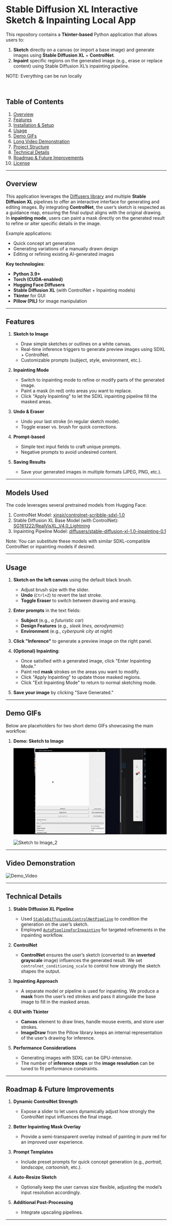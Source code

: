 # Stable Diffusion XL Interactive Sketch & Inpainting Local App

This repository contains a **Tkinter-based** Python application that allows users to:
1. **Sketch** directly on a canvas (or import a base image) and generate images using **Stable Diffusion XL** + **ControlNet**.
2. **Inpaint** specific regions on the generated image (e.g., erase or replace content) using Stable Diffusion XL’s inpainting pipeline.
   
NOTE: Everything can be run locally

<br>

## Table of Contents
1. [Overview](#overview)
2. [Features](#features)
3. [Installation & Setup](#installation--setup)
4. [Usage](#usage)
5. [Demo GIFs](#demo-gifs)
6. [Long Video Demonstration](#long-video-demonstration)
7. [Project Structure](#project-structure)
8. [Technical Details](#technical-details)
9. [Roadmap & Future Improvements](#roadmap--future-improvements)
10. [License](#license)

---

## Overview

This application leverages the [Diffusers library](https://github.com/huggingface/diffusers) and multiple **Stable Diffusion XL** pipelines to offer an interactive interface for generating and editing images. By integrating **ControlNet**, the user’s sketch is respected as a guidance map, ensuring the final output aligns with the original drawing. In **inpainting mode**, users can paint a mask directly on the generated result to refine or alter specific details in the image.

Example applications:
- Quick concept art generation
- Generating variations of a manually drawn design
- Editing or refining existing AI-generated images

**Key technologies**:
- **Python 3.9+**
- **Torch (CUDA-enabled)**
- **Hugging Face Diffusers**
- **Stable Diffusion XL** (with ControlNet + Inpainting models)
- **Tkinter** for GUI
- **Pillow (PIL)** for image manipulation

---

## Features

1. **Sketch to Image**  
   - Draw simple sketches or outlines on a white canvas.
   - Real-time inference triggers to generate preview images using SDXL + ControlNet.  
   - Customizable prompts (subject, style, environment, etc.).

2. **Inpainting Mode**  
   - Switch to inpainting mode to refine or modify parts of the generated image.
   - Paint a mask (in red) onto areas you want to replace.
   - Click "Apply Inpainting" to let the SDXL inpainting pipeline fill the masked areas.

3. **Undo & Eraser**  
   - Undo your last stroke (in regular sketch mode).
   - Toggle eraser vs. brush for quick corrections.

4. **Prompt-based**  
   - Simple text input fields to craft unique prompts.
   - Negative prompts to avoid undesired content.

5. **Saving Results**  
   - Save your generated images in multiple formats (JPEG, PNG, etc.).

---

## Models Used

The code leverages several pretrained models from Hugging Face:

  1. ControlNet Model: [xinsir/controlnet-scribble-sdxl-1.0](https://huggingface.co/xinsir/controlnet-scribble-sdxl-1.0)
  2. Stable Diffusion XL Base Model (with ControlNet): [SG161222/RealVisXL_V4.0_Lightning](https://huggingface.co/SG161222/RealVisXL_V4.0_Lightning)
  3. Inpainting Pipeline Model: [diffusers/stable-diffusion-xl-1.0-inpainting-0.1](https://huggingface.co/diffusers/stable-diffusion-xl-1.0-inpainting-0.1)
  
  Note: You can substitute these models with similar SDXL-compatible ControlNet or inpainting models if desired.

---

## Usage

1. **Sketch on the left canvas** using the default black brush.  
   - Adjust brush size with the slider.  
   - **Undo** (`Ctrl+Z`) to revert the last stroke.  
   - **Toggle Eraser** to switch between drawing and erasing.

2. **Enter prompts** in the text fields:  
   - **Subject** (e.g., *a futuristic car*)  
   - **Design Features** (e.g., *sleek lines, aerodynamic*)  
   - **Environment** (e.g., *cyberpunk city at night*)

3. **Click "Inference"** to generate a preview image on the right panel.

4. **(Optional) Inpainting**:  
   - Once satisfied with a generated image, click "Enter Inpainting Mode."  
   - Paint red **mask** strokes on the areas you want to modify.  
   - Click "Apply Inpainting" to update those masked regions.  
   - Click "Exit Inpainting Mode" to return to normal sketching mode.

5. **Save your image** by clicking "Save Generated."

---

## Demo GIFs

Below are placeholders for two short demo GIFs showcasing the main workflow:

1. **Demo: Sketch to Image**  

   ![Sketch to Image](docs/demo.gif)
 
   ![Sketch to Image_2](docs/demo2.gif)

---

## Video Demonstration

  ![Demo_Video]([https://vimeo.com/1071282422?share=copy](https://vimeo.com/manage/videos/1071282422))

---

## Technical Details

1. **Stable Diffusion XL Pipeline**  
   - Used [`StableDiffusionXLControlNetPipeline`](https://huggingface.co/docs/diffusers/api/pipelines/controlnet#diffusers.StableDiffusionXLControlNetPipeline) to condition the generation on the user’s sketch.  
   - Employed [`AutoPipelineForInpainting`](https://huggingface.co/docs/diffusers/api/pipelines/auto#diffusers.AutoPipelineForInpainting) for targeted refinements in the inpainting workflow.

2. **ControlNet**  
   - **ControlNet** ensures the user’s sketch (converted to an **inverted grayscale** image) influences the generated result. We set `controlnet_conditioning_scale` to control how strongly the sketch shapes the output.

3. **Inpainting Approach**  
   - A separate model or pipeline is used for inpainting. We produce a **mask** from the user’s red strokes and pass it alongside the base image to fill in the masked areas.

4. **GUI with Tkinter**  
   - **Canvas** element to draw lines, handle mouse events, and store user strokes.  
   - **ImageDraw** from the Pillow library keeps an internal representation of the user’s drawing for inference.

5. **Performance Considerations**  
   - Generating images with SDXL can be GPU-intensive.  
   - The number of **inference steps** or the **image resolution** can be tuned to fit performance constraints.

---

## Roadmap & Future Improvements

1. **Dynamic ControlNet Strength**  
   - Expose a slider to let users dynamically adjust how strongly the ControlNet input influences the final image.

2. **Better Inpainting Mask Overlay**  
   - Provide a semi-transparent overlay instead of painting in pure red for an improved user experience.

3. **Prompt Templates**  
   - Include preset prompts for quick concept generation (e.g., *portrait, landscape, cartoonish*, etc.).

4. **Auto-Resize Sketch**  
   - Optionally keep the user canvas size flexible, adjusting the model’s input resolution accordingly.

5. **Additional Post-Processing**  
   - Integrate upscaling pipelines.

---
